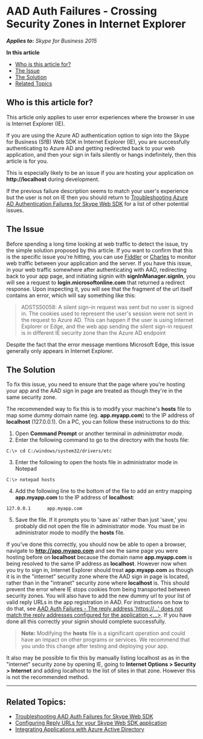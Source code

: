 # AAD Auth Failures - Crossing Security Zones in Internet Explorer

_**Applies to:** Skype for Business 2015_

**In this article**
- [Who is this article for?](#audience)
- [The Issue](#issue)
- [The Solution](#solution)
- [Related Topics](#related-topics)

<a name="audience"></a>
## Who is this article for?

This article only applies to user error experiences where the browser in use is Internet Explorer (IE). 

If you are using the Azure AD authentication option to sign into the Skype for Business (SfB) Web SDK in Internet Explorer (IE), you are successfully authenticating to Azure AD and getting redirected back to your web application, and then your sign in fails silently or hangs indefinitely, then this article is for you. 

This is especially likely to be an issue if you are hosting your application on **http://localhost** during development.

If the previous failure description seems to match your user's experience but the user is not on IE then you should return to [Troubleshooting Azure AD Authentication Failures for Skype Web SDK](./AADAuthFailures.md) for a list of other potential issues.

<a name="issue"></a>
## The Issue

Before spending a long time looking at web traffic to detect the issue, try the simple solution proposed by this article. If you want to confirm that this is the specific issue you're hitting, you can use [Fiddler](http://www.telerik.com/fiddler) or [Charles](https://www.charlesproxy.com/) to monitor web traffic between your application and the server. If you have this issue, in your web traffic somewhere after authenticating with AAD, redirecting back to your app page, and initiating signin with **signInManager.signIn**, you will see a request to **login.microsoftonline.com** that returned a redirect response. Upon inspecting it, you will see that the fragment of the url itself contains an error, which will say something like this:

> ADSTS50058: A silent sign-in request was sent but no user is signed in. The cookies used to represent the user's session were not sent in the request to Azure AD. This can happen if the user is using Internet Explorer or Edge, and the web app sending the silent sign-in request is in different IE security zone than the Azure AD endpoint

Despite the fact that the error message mentions Microsoft Edge, this issue generally only appears in Internet Explorer.

<a name="solution"></a>
## The Solution

To fix this issue, you need to ensure that the page where you're hosting your app and the AAD sign in page are treated as though they're in the same security zone.

The recommended way to fix this is to modify your machine's **hosts** file to map some dummy domain name (eg. **app.myapp.com**) to the IP address of **localhost** (127.0.0.1). On a PC, you can follow these instructions to do this:

1. Open **Command Prompt** or another terminal in _administrator mode_.
2. Enter the following command to go to the directory with the hosts file:

`C:\> cd C:/windows/system32/drivers/etc`

3. Enter the following to open the hosts file in administrator mode in Notepad

`C:\> notepad hosts`

4. Add the following line to the bottom of the file to add an entry mapping **app.myapp.com** to the IP address of **localhost**:

`127.0.0.1 		app.myapp.com`

5. Save the file. If it prompts you to 'save as' rather than just 'save,' you probably did not open the file in administrator mode. You must be in administrator mode to modify the **hosts** file.

 If you've done this correctly, you should now be able to open a browser, navigate to **http://app.myapp.com** and see the same page you were hosting before on **localhost** because the domain name **app.myapp.com** is being resolved to the same IP address as **localhost**. However now when you try to sign in, Internet Explorer should treat **app.myapp.com** as though it is in the "internet" security zone where the AAD sign in page is located, rather than in the "intranet" security zone where **localhost** is. This should prevent the error where IE  stops cookies from being transported between security zones. You will also have to add the new dummy url to your list of valid reply URLs in the app registration in AAD. For  instructions on how to do that, see [AAD Auth Failures - The reply address 'https://...' does not match the reply addresses configured for the application <...>](./AADAuth-ReplyURLs.md). If you have done all this correctly your signin should complete successfully.

> **Note:** Modifying the **hosts** file is a significant operation and could have an impact on other programs or services. We recommend that you undo this change after testing and deploying your app.

It also may be possible to fix this by manually listing localhost as as in the "internet" security zone by opening IE, going to **Internet Options > Security > Internet** and adding localhost to the list of sites in that zone. However this is not the recommended method.

---

<a name="related-topics"></a>
## Related Topics:

- [Troubleshooting AAD Auth Failures for Skype Web SDK](./AADAuthFailures.md)
- [Configuring Reply URLs for your Skype Web SDK application](./AADAuth-ReplyURLs.md)
- [Integrating Applications with Azure Active Directory](https://docs.microsoft.com/en-us/azure/active-directory/active-directory-integrating-applications)

